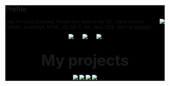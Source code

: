 <div style="background:black;">
    
## Profile
<img align="right" src="https://github-readme-stats.vercel.app/api?username=TechAdvancedCyborg&show_icons=true&theme=dracula" />

Hey, I'm Louis Dalibard, French dev, born in the US, I have learned Python, Javascript, HTML, JS, C#, C, Go, Java, CSS. Visit my <a href="https://techadvancedcyborg.github.io/">website</a>.
<br>
<p align="center">
    <img src="http://img.shields.io/badge/Discord-%40OnTake%235344-7289DA?style=for-the-badge" />
    &nbsp;&nbsp;&nbsp;&nbsp;&nbsp;
    <img src="http://img.shields.io/badge/Twiter-%40TvOutOf-1DA1F2?style=for-the-badge" />
    &nbsp;&nbsp;&nbsp;&nbsp;&nbsp;
    <img src="http://img.shields.io/badge/Instagram-%40louisdalibard-E1306C?style=for-the-badge" />
    <br>
    <br>
    <br>
    <font size="14">
        <b>
            My projects
        </b><br>
    </font>
    <br>
    <img src="https://github-readme-stats.vercel.app/api/pin/?username=TechAdvancedCyborg&repo=NekoVault&theme=dracula" />
    <img src="https://github-readme-stats.vercel.app/api/pin/?username=TechAdvancedCyborg&repo=DiscordRPCForMPRIS2&theme=dracula" />
    <img src="https://github-readme-stats.vercel.app/api/pin/?username=TechAdvancedCyborg&repo=OpenNotes&theme=dracula" />
    <img src="https://github-readme-stats.vercel.app/api/pin/?username=TechAdvancedCyborg&repo=TTACT-s-Anime-Player-Revamped&theme=dracula" />
</p>
</div>
